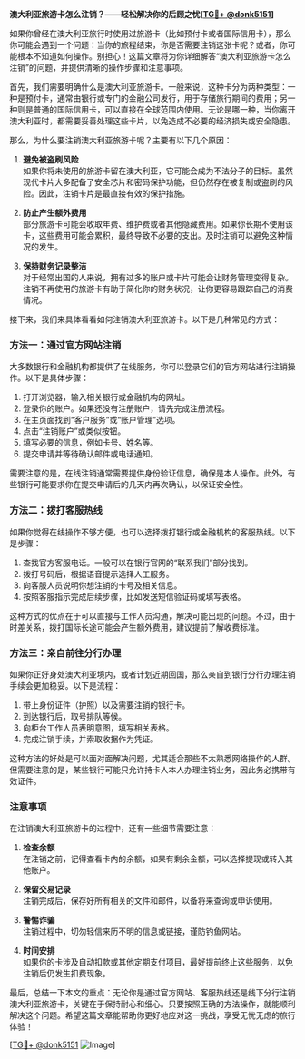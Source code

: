 **澳大利亚旅游卡怎么注销？——轻松解决你的后顾之忧[[TG💪+ @donk5151](https://t.me/s/donk5151)]**

如果你曾经在澳大利亚旅行时使用过旅游卡（比如预付卡或者国际信用卡），那么你可能会遇到一个问题：当你的旅程结束，你是否需要注销这张卡呢？或者，你可能根本不知道如何操作。别担心！这篇文章将为你详细解答“澳大利亚旅游卡怎么注销”的问题，并提供清晰的操作步骤和注意事项。

首先，我们需要明确什么是澳大利亚旅游卡。一般来说，这种卡分为两种类型：一种是预付卡，通常由银行或专门的金融公司发行，用于存储旅行期间的费用；另一种则是普通的国际信用卡，可以直接在全球范围内使用。无论是哪一种，当你离开澳大利亚时，都需要妥善处理这些卡片，以免造成不必要的经济损失或安全隐患。

那么，为什么要注销澳大利亚旅游卡呢？主要有以下几个原因：

1. **避免被盗刷风险**  
   如果你将未使用的旅游卡留在澳大利亚，它可能会成为不法分子的目标。虽然现代卡片大多配备了安全芯片和密码保护功能，但仍然存在被复制或盗刷的风险。因此，注销卡片是最直接有效的保护措施。

2. **防止产生额外费用**  
   部分旅游卡可能会收取年费、维护费或者其他隐藏费用。如果你长期不使用该卡，这些费用可能会累积，最终导致不必要的支出。及时注销可以避免这种情况的发生。

3. **保持财务记录整洁**  
   对于经常出国的人来说，拥有过多的账户或卡片可能会让财务管理变得复杂。注销不再使用的旅游卡有助于简化你的财务状况，让你更容易跟踪自己的消费情况。

接下来，我们来具体看看如何注销澳大利亚旅游卡。以下是几种常见的方式：

### 方法一：通过官方网站注销  
大多数银行和金融机构都提供了在线服务，你可以登录它们的官方网站进行注销操作。以下是具体步骤：

1. 打开浏览器，输入相关银行或金融机构的网址。
2. 登录你的账户。如果还没有注册账户，请先完成注册流程。
3. 在主页面找到“客户服务”或“账户管理”选项。
4. 点击“注销账户”或类似按钮。
5. 填写必要的信息，例如卡号、姓名等。
6. 提交申请并等待确认邮件或电话通知。

需要注意的是，在线注销通常需要提供身份验证信息，确保是本人操作。此外，有些银行可能要求你在提交申请后的几天内再次确认，以保证安全性。

### 方法二：拨打客服热线  
如果你觉得在线操作不够方便，也可以选择拨打银行或金融机构的客服热线。以下是步骤：

1. 查找官方客服电话。一般可以在银行官网的“联系我们”部分找到。
2. 拨打号码后，根据语音提示选择人工服务。
3. 向客服人员说明你想注销的卡号及相关信息。
4. 按照客服指示完成后续步骤，比如发送短信验证码或填写表格。

这种方式的优点在于可以直接与工作人员沟通，解决可能出现的问题。不过，由于时差关系，拨打国际长途可能会产生额外费用，建议提前了解收费标准。

### 方法三：亲自前往分行办理  
如果你正好身处澳大利亚境内，或者计划近期回国，那么亲自到银行分行办理注销手续会更加稳妥。以下是流程：

1. 带上身份证件（护照）以及需要注销的银行卡。
2. 到达银行后，取号排队等候。
3. 向柜台工作人员表明意图，填写相关表格。
4. 完成注销手续，并索取收据作为凭证。

这种方法的好处是可以面对面解决问题，尤其适合那些不太熟悉网络操作的人群。但需要注意的是，某些银行可能只允许持卡人本人办理注销业务，因此务必携带有效证件。

### 注意事项  
在注销澳大利亚旅游卡的过程中，还有一些细节需要注意：

1. **检查余额**  
   在注销之前，记得查看卡内的余额，如果有剩余金额，可以选择提现或转入其他账户。

2. **保留交易记录**  
   注销完成后，保存好所有相关的文件和邮件，以备将来查询或申诉使用。

3. **警惕诈骗**  
   注销过程中，切勿轻信来历不明的信息或链接，谨防钓鱼网站。

4. **时间安排**  
   如果你的卡涉及自动扣款或其他定期支付项目，最好提前终止这些服务，以免注销后仍发生扣费现象。

最后，总结一下本文的重点：无论你是通过官方网站、客服热线还是线下分行注销澳大利亚旅游卡，关键在于保持耐心和细心。只要按照正确的方法操作，就能顺利解决这个问题。希望这篇文章能帮助你更好地应对这一挑战，享受无忧无虑的旅行体验！

[[TG💪+ @donk5151](https://t.me/s/donk5151) ![Image](https://i.postimg.cc/rwNCRYN7/Snipaste-2025-04-30-17-27-05.png)]